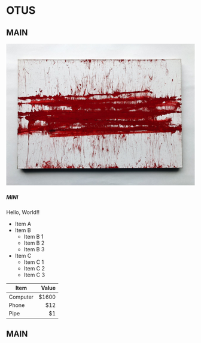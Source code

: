 # OTUS


## MAIN

![](https://github.com/arukin/otus/blob/main/DErmxJ7Bd7Q.jpg)

##### MINI

Hello, World!!

+ Item A
+ Item B
    + Item B 1
    + Item B 2
    + Item B 3
+ Item C
    * Item C 1
    * Item C 2
    * Item C 3



| Item      | Value |
| --------- | -----:|
| Computer  | $1600 |
| Phone     |   $12 |
| Pipe      |    $1 |

## MAIN

